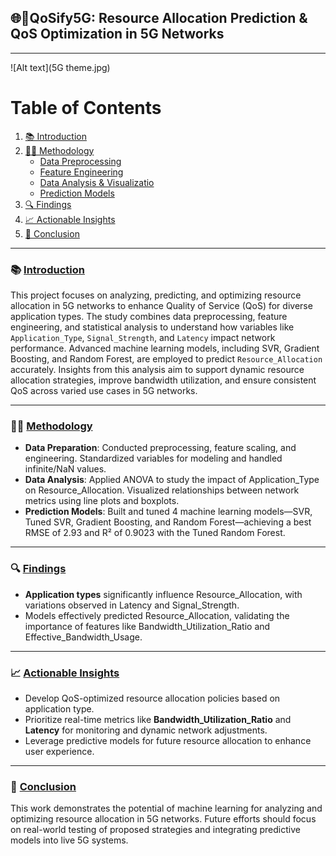 ## 🌐📡QoSify5G: Resource Allocation Prediction & QoS Optimization in 5G Networks
---
![Alt text](5G theme.jpg)




# Table of Contents

1. [📚 Introduction](#introduction)
2. [🧑‍💻 Methodology](#methodology)
   - [Data Preprocessing](#data-preparation)
   - [Feature Engineering](#feature-engineering)
   - [Data Analysis & Visualizatio](#data-analysis)
   - [Prediction Models](#prediction-models)
3. [🔍 Findings](#findings)
4. [📈 Actionable Insights](#actionable-insights)
5. [🏁 Conclusion](#conclusion)

---

### 📚 [Introduction](#introduction)
This project focuses on analyzing, predicting, and optimizing resource allocation in 5G networks to enhance Quality of Service (QoS) for diverse application types. The study combines data preprocessing, feature engineering, and statistical analysis to understand how variables like `Application_Type`, `Signal_Strength`, and `Latency` impact network performance. Advanced machine learning models, including SVR, Gradient Boosting, and Random Forest, are employed to predict `Resource_Allocation` accurately. Insights from this analysis aim to support dynamic resource allocation strategies, improve bandwidth utilization, and ensure consistent QoS across varied use cases in 5G networks.

---

### 🧑‍💻 [Methodology](#methodology)
- **Data Preparation**: Conducted preprocessing, feature scaling, and engineering. Standardized variables for modeling and handled infinite/NaN values.
- **Data Analysis**: Applied ANOVA to study the impact of Application_Type on Resource_Allocation. Visualized relationships between network metrics using line plots and boxplots.
- **Prediction Models**: Built and tuned 4 machine learning models—SVR, Tuned SVR, Gradient Boosting, and Random Forest—achieving a best RMSE of 2.93 and R² of 0.9023 with the Tuned Random Forest.

---

### 🔍 [Findings](#findings)
- **Application types** significantly influence Resource_Allocation, with variations observed in Latency and Signal_Strength.
- Models effectively predicted Resource_Allocation, validating the importance of features like Bandwidth_Utilization_Ratio and Effective_Bandwidth_Usage.

---

### 📈 [Actionable Insights](#actionable-insights)
- Develop QoS-optimized resource allocation policies based on application type.
- Prioritize real-time metrics like **Bandwidth_Utilization_Ratio** and **Latency** for monitoring and dynamic network adjustments.
- Leverage predictive models for future resource allocation to enhance user experience.

---

### 🏁 [Conclusion](#conclusion)
This work demonstrates the potential of machine learning for analyzing and optimizing resource allocation in 5G networks. Future efforts should focus on real-world testing of proposed strategies and integrating predictive models into live 5G systems.
